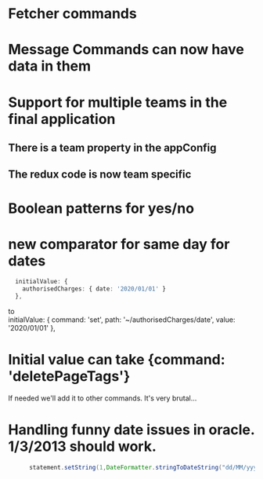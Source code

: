 # Fetcher commands

# Message Commands can now have data in them

# Support for multiple teams in the final application

## There is a team property in the appConfig

## The redux code is now team specific

# Boolean patterns for yes/no

# new comparator for same day for dates



```typescript
  initialValue: {
    authorisedCharges: { date: '2020/01/01' }
  },
```

to  
initialValue: { command: 'set', path: '~/authorisedCharges/date', value: '2020/01/01' },

# Initial value can take {command: 'deletePageTags'}
If needed we'll add it to other commands. It's very brutal...

# Handling funny date issues in oracle. 1/3/2013 should work. 

```java
      statement.setString(1,DateFormatter.stringToDateString("dd/MM/yyyy",date));

```

